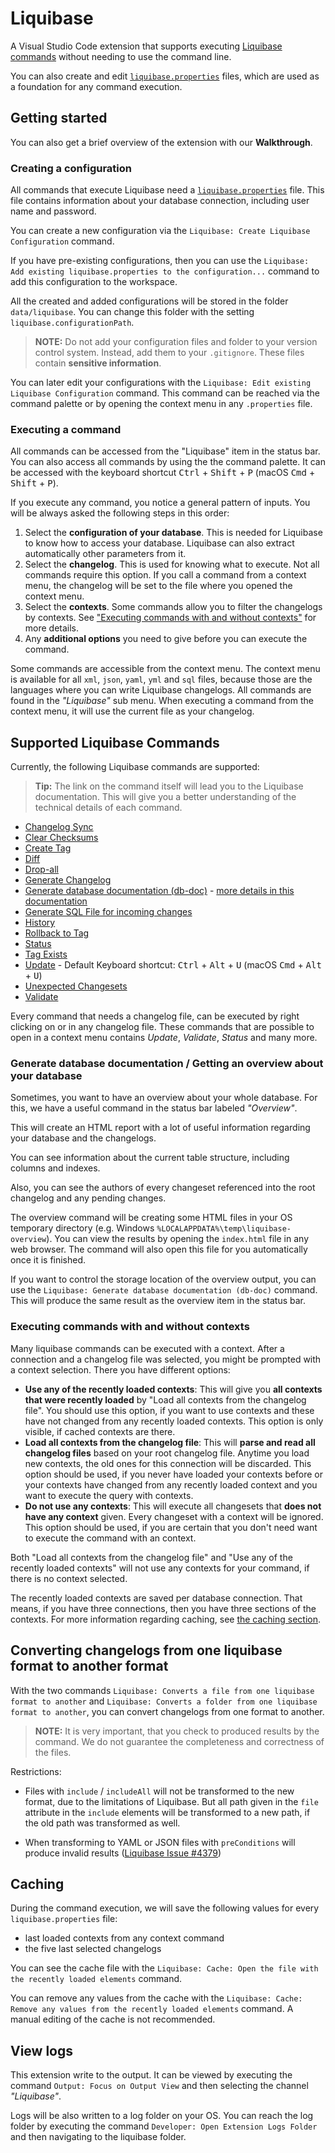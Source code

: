 # Liquibase

A Visual Studio Code extension that supports executing [Liquibase commands](https://docs.liquibase.com/commands/command-list.html) without needing to use the command line.

You can also create and edit [`liquibase.properties`](https://docs.liquibase.com/concepts/connections/creating-config-properties.html) files, which are used as a foundation for any command execution.

## Getting started

You can also get a brief overview of the extension with our **Walkthrough**.

### Creating a configuration

All commands that execute Liquibase need a [`liquibase.properties`](https://docs.liquibase.com/concepts/connections/creating-config-properties.html) file. This file contains information about your database connection, including user name and password.

You can create a new configuration via the `Liquibase: Create Liquibase Configuration` command.

If you have pre-existing configurations, then you can use the `Liquibase: Add existing liquibase.properties to the configuration...` command to add this configuration to the workspace.

All the created and added configurations will be stored in the folder `data/liquibase`. You can change this folder with the setting `liquibase.configurationPath`.

> **NOTE:** Do not add your configuration files and folder to your version control system. Instead, add them to your `.gitignore`. These files contain **sensitive information**.

You can later edit your configurations with the `Liquibase: Edit existing Liquibase Configuration` command. This command can be reached via the command palette or by opening the context menu in any `.properties` file.

### Executing a command

All commands can be accessed from the "Liquibase" item in the status bar.
You can also access all commands by using the the command palette. It can be accessed with the keyboard shortcut <kbd>Ctrl</kbd> + <kbd>Shift</kbd> + <kbd>P</kbd> (macOS <kbd>Cmd</kbd> + <kbd>Shift</kbd> + <kbd>P</kbd>).

If you execute any command, you notice a general pattern of inputs. You will be always asked the following steps in this order:

1. Select the **configuration of your database**. This is needed for Liquibase to know how to access your database. Liquibase can also extract automatically other parameters from it.
2. Select the **changelog**. This is used for knowing what to execute. Not all commands require this option. If you call a command from a context menu, the changelog will be set to the file where you opened the context menu.
3. Select the **contexts**. Some commands allow you to filter the changelogs by contexts. See ["Executing commands with and without contexts"](#executing-commands-with-and-without-contexts) for more details.
4. Any **additional options** you need to give before you can execute the command.

Some commands are accessible from the context menu. The context menu is available for all `xml`, `json`, `yaml`, `yml` and `sql` files, because those are the languages where you can write Liquibase changelogs. All commands are found in the _"Liquibase"_ sub menu. When executing a command from the context menu, it will use the current file as your changelog.

## Supported Liquibase Commands

Currently, the following Liquibase commands are supported:

> **Tip:** The link on the command itself will lead you to the Liquibase documentation. This will give you a better understanding of the technical details of each command.

- [Changelog Sync](https://docs.liquibase.com/commands/utility/changelog-sync.html)
- [Clear Checksums](https://docs.liquibase.com/commands/utility/clear-checksums.html)
- [Create Tag](https://docs.liquibase.com/commands/utility/tag.html)
- [Diff](https://docs.liquibase.com/commands/inspection/diff.html)
- [Drop-all](https://docs.liquibase.com/commands/utility/drop-all.html)
- [Generate Changelog](https://docs.liquibase.com/commands/inspection/generate-changelog.html)
- [Generate database documentation (db-doc)](https://docs.liquibase.com/commands/utility/db-doc.html) - [more details in this documentation](#generate-database-documentation--getting-an-overview-about-your-database)
- [Generate SQL File for incoming changes](https://docs.liquibase.com/commands/update/update-sql.html)
- [History](https://docs.liquibase.com/commands/change-tracking/history.html)
- [Rollback to Tag](https://docs.liquibase.com/commands/rollback/rollback-by-tag.html)
- [Status](https://docs.liquibase.com/commands/change-tracking/status.html)
- [Tag Exists](https://docs.liquibase.com/commands/utility/tag-exists.html)
- [Update](https://docs.liquibase.com/commands/update/update.html) - Default Keyboard shortcut: <kbd>Ctrl</kbd> + <kbd>Alt</kbd> + <kbd>U</kbd> (macOS <kbd>Cmd</kbd> + <kbd>Alt</kbd> + <kbd>U</kbd>)
- [Unexpected Changesets](https://docs.liquibase.com/commands/change-tracking/unexpected-changesets.html)
- [Validate](https://docs.liquibase.com/commands/utility/validate.html)

Every command that needs a changelog file, can be executed by right clicking on or in any changelog file. These commands that are possible to open in a context menu contains _Update_, _Validate_, _Status_ and many more.

### Generate database documentation / Getting an overview about your database

Sometimes, you want to have an overview about your whole database. For this, we have a useful command in the status bar labeled _"Overview"_.

This will create an HTML report with a lot of useful information regarding your database and the changelogs.

You can see information about the current table structure, including columns and indexes.

Also, you can see the authors of every changeset referenced into the root changelog and any pending changes.

The overview command will be creating some HTML files in your OS temporary directory (e.g. Windows `%LOCALAPPDATA%\temp\liquibase-overview`). You can view the results by opening the `index.html` file in any web browser. The command will also open this file for you automatically once it is finished.

If you want to control the storage location of the overview output, you can use the `Liquibase: Generate database documentation (db-doc)` command. This will produce the same result as the overview item in the status bar.

### Executing commands with and without contexts

Many liquibase commands can be executed with a context. After a connection and a changelog file was selected, you might be prompted with a context selection. There you have different options:

- **Use any of the recently loaded contexts**: This will give you **all contexts that were recently loaded** by "Load all contexts from the changelog file". You should use this option, if you want to use contexts and these have not changed from any recently loaded contexts. This option is only visible, if cached contexts are there.
- **Load all contexts from the changelog file**: This will **parse and read all changelog files** based on your root changelog file. Anytime you load new contexts, the old ones for this connection will be discarded. This option should be used, if you never have loaded your contexts before or your contexts have changed from any recently loaded context and you want to execute the query with contexts.
- **Do not use any contexts**: This will execute all changesets that **does not have any context** given. Every changeset with a context will be ignored. This option should be used, if you are certain that you don't need want to execute the command with an context.

Both "Load all contexts from the changelog file" and "Use any of the recently loaded contexts" will not use any contexts for your command, if there is no context selected.

The recently loaded contexts are saved per database connection. That means, if you have three connections, then you have three sections of the contexts. For more information regarding caching, see [the caching section](#caching).

## Converting changelogs from one liquibase format to another format

With the two commands `Liquibase: Converts a file from one liquibase format to another` and `Liquibase: Converts a folder from one liquibase format to another`, you can convert changelogs from one format to another.

> **NOTE:** It is very important, that you check to produced results by the command. We do not guarantee the completeness and correctness of the files.

Restrictions:

- Files with `include` / `includeAll` will not be transformed to the new format, due to the limitations of Liquibase. But all path given in the `file` attribute in the `include` elements will be transformed to a new path, if the old path was transformed as well.

- When transforming to YAML or JSON files with `preConditions` will produce invalid results ([Liquibase Issue #4379](https://github.com/liquibase/liquibase/issues/4379))

## Caching

During the command execution, we will save the following values for every `liquibase.properties` file:

- last loaded contexts from any context command
- the five last selected changelogs

You can see the cache file with the `Liquibase: Cache: Open the file with the recently loaded elements` command.

You can remove any values from the cache with the `Liquibase: Cache: Remove any values from the recently loaded elements` command. A manual editing of the cache is not recommended.

## View logs

This extension write to the output. It can be viewed by executing the command `Output: Focus on Output View` and then selecting the channel _"Liquibase"_.

Logs will be also written to a log folder on your OS. You can reach the log folder by executing the command `Developer: Open Extension Logs Folder` and then navigating to the liquibase folder.
